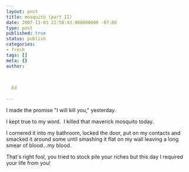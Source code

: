 ```yaml
---
layout: post
title: mosquito (part II)
date: 2007-11-03 22:58:43.000000000 -07:00
type: post
published: true
status: publish
categories:
- fresh
tags: []
meta: {}
author:
  
  
  
  Ed
  
---
```

<p>I made the promise "I will kill you," yesterday.</p>
<p>I kept true to my word.  I killed that maverick mosquito today.</p>
<p>I cornered it into my bathroom, locked the door, put on my contacts and smacked it around some until smashing it flat on my wall leaving a long smear of blood...my blood.</p>
<p>That's right fool, you tried to stock pile your riches but this day I required your life from you!</p>
